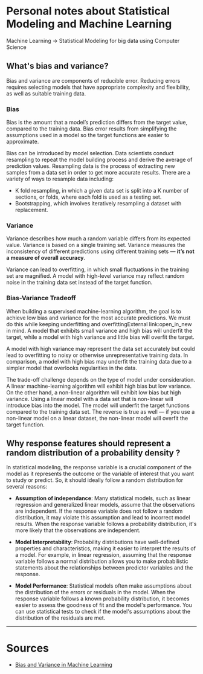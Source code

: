 # Personal notes about Statistical Modeling and Machine Learning

Machine Learning -> Statistical Modeling for big data using Computer Science

## What's bias and variance?

Bias and variance are components of reducible error. Reducing errors requires selecting models that have appropriate complexity and flexibility, as well as suitable training data.

### Bias

Bias is the amount that a model’s prediction differs from the target value, compared to the training data. Bias error results from simplifying the assumptions used in a model so the target functions are easier to approximate.

Bias can be introduced by model selection. Data scientists conduct resampling to repeat the model building process and derive the average of prediction values. Resampling data is the process of extracting new samples from a data set in order to get more accurate results. There are a variety of ways to resample data including:

- K fold resampling, in which a given data set is split into a K number of sections, or folds, where each fold is used as a testing set.
- Bootstrapping, which involves iteratively resampling a dataset with replacement.

### Variance

Variance describes how much a random variable differs from its expected value. Variance is based on a single training set. Variance measures the inconsistency of different predictions using different training sets — **it’s not a measure of overall accuracy**.

Variance can lead to overfitting, in which small fluctuations in the training set are magnified. A model with high-level variance may reflect random noise in the training data set instead of the target function.

### Bias-Variance Tradeoff

When building a supervised machine-learning algorithm, the goal is to achieve low bias and variance for the most accurate predictions. We must do this while keeping underfitting and overfittingExternal link:open_in_new in mind. A model that exhibits small variance and high bias will underfit the target, while a model with high variance and little bias will overfit the target.

A model with high variance may represent the data set accurately but could lead to overfitting to noisy or otherwise unrepresentative training data. In comparison, a model with high bias may underfit the training data due to a simpler model that overlooks regularities in the data.

The trade-off challenge depends on the type of model under consideration. A linear machine-learning algorithm will exhibit high bias but low variance. On the other hand, a non-linear algorithm will exhibit low bias but high variance. Using a linear model with a data set that is non-linear will introduce bias into the model. The model will underfit the target functions compared to the training data set. The reverse is true as well — if you use a non-linear model on a linear dataset, the non-linear model will overfit the target function.

## Why response features should represent a random distribution of a probability density ?

In statistical modeling, the response variable is a crucial component of the model as it represents the outcome or the variable of interest that you want to study or predict. So, it should ideally follow a random distribution for several reasons:

- **Assumption of independance**: Many statistical models, such as linear regression and generalized linear models, assume that the observations are independent. If the response variable does not follow a random distribution, it may violate this assumption and lead to incorrect model results. When the response variable follows a probability distribution, it's more likely that the observations are independent.

- **Model Interpretability**: Probability distributions have well-defined properties and characteristics, making it easier to interpret the results of a model. For example, in linear regression, assuming that the response variable follows a normal distribution allows you to make probabilistic statements about the relationships between predictor variables and the response.

- **Model Performance**: Statistical models often make assumptions about the distribution of the errors or residuals in the model. When the response variable follows a known probability distribution, it becomes easier to assess the goodness of fit and the model's performance. You can use statistical tests to check if the model's assumptions about the distribution of the residuals are met.

---

# Sources

- [Bias and Variance in Machine Learning](https://www.mastersindatascience.org/learning/difference-between-bias-and-variance/)
